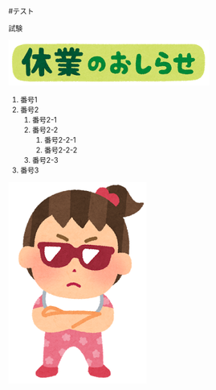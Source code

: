 #テスト

試験

![説明文](./oshirase_kyuugyou.png  "ポップアップ文字") 

1. 番号1 
1. 番号2 
   1. 番号2-1 
   1. 番号2-2 
      1. 番号2-2-1 
      1. 番号2-2-2 
   1. 番号2-3 
1. 番号3 

![説明文](./chibikko_gang_girl.png  "ポップアップ文字")
